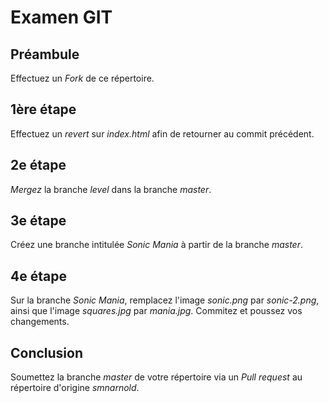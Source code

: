 # Examen GIT

## Préambule
Effectuez un _Fork_ de ce répertoire.

## 1ère étape
Effectuez un _revert_ sur _index.html_ afin de retourner au commit précédent.

## 2e étape
_Mergez_ la branche _level_ dans la branche _master_.

## 3e étape
Créez une branche intitulée _Sonic Mania_ à partir de la branche _master_.

## 4e étape
Sur la branche _Sonic Mania_, remplacez l'image _sonic.png_ par _sonic-2.png_, ainsi que l'image _squares.jpg_ par _mania.jpg_. Commitez et poussez vos changements.

## Conclusion
Soumettez la branche _master_ de votre répertoire via un _Pull request_ au répertoire d'origine _smnarnold_.
